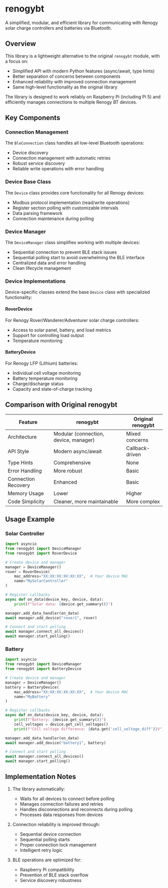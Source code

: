 # renogybt

A simplified, modular, and efficient library for communicating with Renogy solar charge controllers and batteries via Bluetooth.

## Overview

This library is a lightweight alternative to the original `renogybt` module, with a focus on:

- Simplified API with modern Python features (async/await, type hints)
- Better separation of concerns between components
- Enhanced reliability with improved connection management
- Same high-level functionality as the original library

The library is designed to work reliably on Raspberry Pi (including Pi 5) and efficiently manages connections to multiple Renogy BT devices.

## Key Components

### Connection Management

The `BleConnection` class handles all low-level Bluetooth operations:
- Device discovery
- Connection management with automatic retries
- Robust service discovery
- Reliable write operations with error handling

### Device Base Class

The `Device` class provides core functionality for all Renogy devices:
- Modbus protocol implementation (read/write operations)
- Register section polling with customizable intervals
- Data parsing framework
- Connection maintenance during polling

### Device Manager

The `DeviceManager` class simplifies working with multiple devices:
- Sequential connection to prevent BLE stack issues
- Sequential polling start to avoid overwhelming the BLE interface
- Centralized data and error handling
- Clean lifecycle management

### Device Implementations

Device-specific classes extend the base `Device` class with specialized functionality:

#### RoverDevice
For Renogy Rover/Wanderer/Adventurer solar charge controllers:
- Access to solar panel, battery, and load metrics
- Support for controlling load output
- Temperature monitoring

#### BatteryDevice
For Renogy LFP (Lithium) batteries:
- Individual cell voltage monitoring
- Battery temperature monitoring
- Charge/discharge status
- Capacity and state-of-charge tracking

## Comparison with Original renogybt

| Feature | renogybt | Original renogybt |
|---------|----------------|-------------------|
| Architecture | Modular (connection, device, manager) | Mixed concerns |
| API Style | Modern async/await | Callback-driven |
| Type Hints | Comprehensive | None |
| Error Handling | More robust | Basic |
| Connection Recovery | Enhanced | Basic |
| Memory Usage | Lower | Higher |
| Code Simplicity | Cleaner, more maintainable | More complex |

## Usage Example

### Solar Controller

```python
import asyncio
from renogybt import DeviceManager
from renogybt import RoverDevice

# Create device and manager
manager = DeviceManager()
rover = RoverDevice(
    mac_address="XX:XX:XX:XX:XX:XX",  # Your device MAC
    name="MySolarController"
)

# Register callbacks
async def on_data(device_key, device, data):
    print(f"Solar data: {device.get_summary()}")

manager.add_data_handler(on_data)
await manager.add_device("rover1", rover)

# Connect and start polling
await manager.connect_all_devices()
await manager.start_polling()
```

### Battery

```python
import asyncio
from renogybt import DeviceManager
from renogybt import BatteryDevice

# Create device and manager
manager = DeviceManager()
battery = BatteryDevice(
    mac_address="XX:XX:XX:XX:XX:XX",  # Your device MAC
    name="MyBattery"
)

# Register callbacks
async def on_data(device_key, device, data):
    print(f"Battery: {device.get_summary()}")
    cell_voltages = device.get_cell_voltages()
    print(f"Cell voltage difference: {data.get('cell_voltage_diff')}V")

manager.add_data_handler(on_data)
await manager.add_device("battery1", battery)

# Connect and start polling
await manager.connect_all_devices()
await manager.start_polling()
```

## Implementation Notes

1. The library automatically:
   - Waits for all devices to connect before polling
   - Manages connection failures and retries
   - Handles disconnections and reconnects during polling
   - Processes data responses from devices

2. Connection reliability is improved through:
   - Sequential device connection
   - Sequential polling starts
   - Proper connection lock management
   - Intelligent retry logic

3. BLE operations are optimized for:
   - Raspberry Pi compatibility
   - Prevention of BLE stack overflow
   - Service discovery robustness